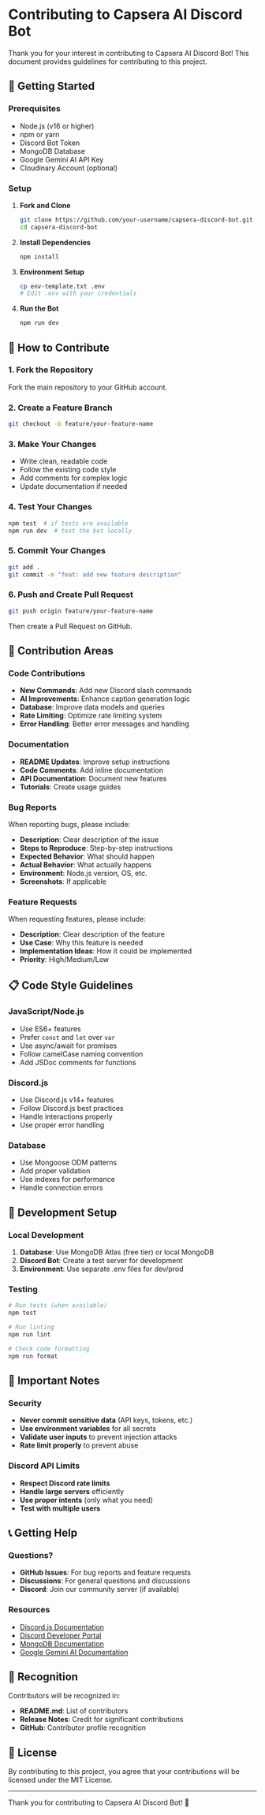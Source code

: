 # Contributing to Capsera AI Discord Bot

Thank you for your interest in contributing to Capsera AI Discord Bot! This document provides guidelines for contributing to this project.

## 🚀 Getting Started

### Prerequisites

- Node.js (v16 or higher)
- npm or yarn
- Discord Bot Token
- MongoDB Database
- Google Gemini AI API Key
- Cloudinary Account (optional)

### Setup

1. **Fork and Clone**
   ```bash
   git clone https://github.com/your-username/capsera-discord-bot.git
   cd capsera-discord-bot
   ```

2. **Install Dependencies**
   ```bash
   npm install
   ```

3. **Environment Setup**
   ```bash
   cp env-template.txt .env
   # Edit .env with your credentials
   ```

4. **Run the Bot**
   ```bash
   npm run dev
   ```

## 📝 How to Contribute

### 1. Fork the Repository

Fork the main repository to your GitHub account.

### 2. Create a Feature Branch

```bash
git checkout -b feature/your-feature-name
```

### 3. Make Your Changes

- Write clean, readable code
- Follow the existing code style
- Add comments for complex logic
- Update documentation if needed

### 4. Test Your Changes

```bash
npm test  # if tests are available
npm run dev  # test the bot locally
```

### 5. Commit Your Changes

```bash
git add .
git commit -m "feat: add new feature description"
```

### 6. Push and Create Pull Request

```bash
git push origin feature/your-feature-name
```

Then create a Pull Request on GitHub.

## 🎯 Contribution Areas

### Code Contributions

- **New Commands**: Add new Discord slash commands
- **AI Improvements**: Enhance caption generation logic
- **Database**: Improve data models and queries
- **Rate Limiting**: Optimize rate limiting system
- **Error Handling**: Better error messages and handling

### Documentation

- **README Updates**: Improve setup instructions
- **Code Comments**: Add inline documentation
- **API Documentation**: Document new features
- **Tutorials**: Create usage guides

### Bug Reports

When reporting bugs, please include:

- **Description**: Clear description of the issue
- **Steps to Reproduce**: Step-by-step instructions
- **Expected Behavior**: What should happen
- **Actual Behavior**: What actually happens
- **Environment**: Node.js version, OS, etc.
- **Screenshots**: If applicable

### Feature Requests

When requesting features, please include:

- **Description**: Clear description of the feature
- **Use Case**: Why this feature is needed
- **Implementation Ideas**: How it could be implemented
- **Priority**: High/Medium/Low

## 📋 Code Style Guidelines

### JavaScript/Node.js

- Use ES6+ features
- Prefer `const` and `let` over `var`
- Use async/await for promises
- Follow camelCase naming convention
- Add JSDoc comments for functions

### Discord.js

- Use Discord.js v14+ features
- Follow Discord.js best practices
- Handle interactions properly
- Use proper error handling

### Database

- Use Mongoose ODM patterns
- Add proper validation
- Use indexes for performance
- Handle connection errors

## 🔧 Development Setup

### Local Development

1. **Database**: Use MongoDB Atlas (free tier) or local MongoDB
2. **Discord Bot**: Create a test server for development
3. **Environment**: Use separate .env files for dev/prod

### Testing

```bash
# Run tests (when available)
npm test

# Run linting
npm run lint

# Check code formatting
npm run format
```

## 🚨 Important Notes

### Security

- **Never commit sensitive data** (API keys, tokens, etc.)
- **Use environment variables** for all secrets
- **Validate user inputs** to prevent injection attacks
- **Rate limit properly** to prevent abuse

### Discord API Limits

- **Respect Discord rate limits**
- **Handle large servers** efficiently
- **Use proper intents** (only what you need)
- **Test with multiple users**

## 📞 Getting Help

### Questions?

- **GitHub Issues**: For bug reports and feature requests
- **Discussions**: For general questions and discussions
- **Discord**: Join our community server (if available)

### Resources

- [Discord.js Documentation](https://discord.js.org/)
- [Discord Developer Portal](https://discord.com/developers/docs)
- [MongoDB Documentation](https://docs.mongodb.com/)
- [Google Gemini AI Documentation](https://ai.google.dev/)

## 🎉 Recognition

Contributors will be recognized in:

- **README.md**: List of contributors
- **Release Notes**: Credit for significant contributions
- **GitHub**: Contributor profile recognition

## 📄 License

By contributing to this project, you agree that your contributions will be licensed under the MIT License.

---

Thank you for contributing to Capsera AI Discord Bot! 🚀
